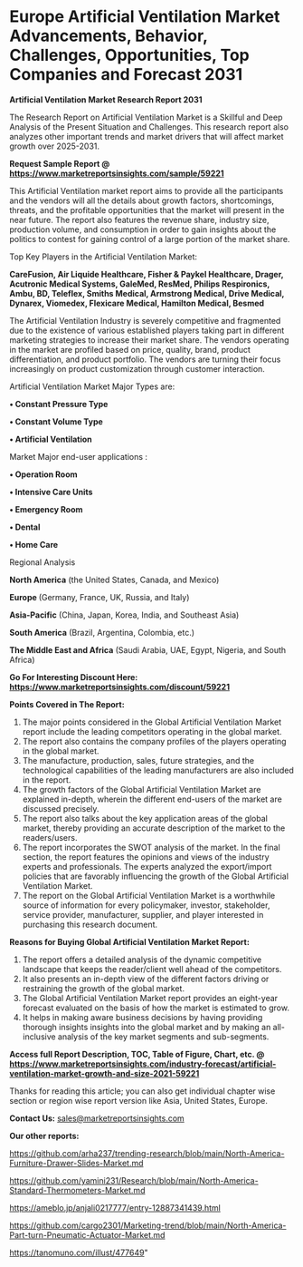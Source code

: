 # Europe Artificial Ventilation Market Advancements, Behavior, Challenges, Opportunities, Top Companies and Forecast 2031

<strong>Artificial Ventilation Market Research Report 2031</strong>

The Research Report on Artificial Ventilation Market is a Skillful and Deep Analysis of the Present Situation and Challenges. This research report also analyzes other important trends and market drivers that will affect market growth over 2025-2031.

<strong>Request Sample Report @ <a href=https://www.marketreportsinsights.com/sample/59221>https://www.marketreportsinsights.com/sample/59221</a></strong>

This Artificial Ventilation market report aims to provide all the participants and the vendors will all the details about growth factors, shortcomings, threats, and the profitable opportunities that the market will present in the near future. The report also features the revenue share, industry size, production volume, and consumption in order to gain insights about the politics to contest for gaining control of a large portion of the market share.

Top Key Players in the Artificial Ventilation Market:

<strong>CareFusion, Air Liquide Healthcare, Fisher & Paykel Healthcare, Drager, Acutronic Medical Systems, GaleMed, ResMed, Philips Respironics, Ambu, BD, Teleflex, Smiths Medical, Armstrong Medical, Drive Medical, Dynarex, Viomedex, Flexicare Medical, Hamilton Medical, Besmed</strong>

The Artificial Ventilation Industry is severely competitive and fragmented due to the existence of various established players taking part in different marketing strategies to increase their market share. The vendors operating in the market are profiled based on price, quality, brand, product differentiation, and product portfolio. The vendors are turning their focus increasingly on product customization through customer interaction.

Artificial Ventilation Market Major Types are:

<strong>• Constant Pressure Type

• Constant Volume Type

• Artificial Ventilation</strong>

Market Major end-user applications :

<strong>• Operation Room

• Intensive Care Units

• Emergency Room

• Dental

• Home Care</strong>

Regional Analysis

</u><strong><b>North America</b></strong> (the United States, Canada, and Mexico)

<strong><b>Europe </b></strong>(Germany, France, UK, Russia, and Italy)

<strong><b>Asia-Pacific</b></strong> (China, Japan, Korea, India, and Southeast Asia)

<strong><b>South America</b></strong> (Brazil, Argentina, Colombia, etc.)

<strong><b>The Middle East and Africa</b></strong> (Saudi Arabia, UAE, Egypt, Nigeria, and South Africa)

<strong>Go For Interesting Discount Here: <a href=https://www.marketreportsinsights.com/discount/59221>https://www.marketreportsinsights.com/discount/59221</a></strong>

<strong>Points Covered in The Report:</strong>
<ol>
  <li>The major points considered in the Global Artificial Ventilation Market report include the leading competitors operating in the global market.</li>
  <li>The report also contains the company profiles of the players operating in the global market.</li>
  <li>The manufacture, production, sales, future strategies, and the technological capabilities of the leading manufacturers are also included in the report.</li>
  <li>The growth factors of the Global Artificial Ventilation Market are explained in-depth, wherein the different end-users of the market are discussed precisely.</li>
  <li>The report also talks about the key application areas of the global market, thereby providing an accurate description of the market to the readers/users.</li>
  <li>The report incorporates the SWOT analysis of the market. In the final section, the report features the opinions and views of the industry experts and professionals. The experts analyzed the export/import policies that are favorably influencing the growth of the Global Artificial Ventilation Market.</li>
  <li>The report on the Global Artificial Ventilation Market is a worthwhile source of information for every policymaker, investor, stakeholder, service provider, manufacturer, supplier, and player interested in purchasing this research document.</li>
</ol>
<strong>Reasons for Buying Global Artificial Ventilation Market Report:</strong>

<ol>
  <li>The report offers a detailed analysis of the dynamic competitive landscape that keeps the reader/client well ahead of the competitors.</li>
  <li>It also presents an in-depth view of the different factors driving or restraining the growth of the global market.</li>
  <li>The Global Artificial Ventilation Market report provides an eight-year forecast evaluated on the basis of how the market is estimated to grow.</li>
  <li>It helps in making aware business decisions by having providing thorough insights insights into the global market and by making an all-inclusive analysis of the key market segments and sub-segments.</li>
</ol>
<strong>Access full Report Description, TOC, Table of Figure, Chart, etc. @ <a href=https://www.marketreportsinsights.com/industry-forecast/artificial-ventilation-market-growth-and-size-2021-59221>https://www.marketreportsinsights.com/industry-forecast/artificial-ventilation-market-growth-and-size-2021-59221</a></strong>


Thanks for reading this article; you can also get individual chapter wise section or region wise report version like Asia, United States, Europe.

<strong>Contact Us:</strong>
sales@marketreportsinsights.com

<strong>Our other reports:</strong>

<a href=https://github.com/arha237/trending-research/blob/main/North-America-Furniture-Drawer-Slides-Market.md>https://github.com/arha237/trending-research/blob/main/North-America-Furniture-Drawer-Slides-Market.md</a>

<a href=https://github.com/yamini231/Research/blob/main/North-America-Standard-Thermometers-Market.md>https://github.com/yamini231/Research/blob/main/North-America-Standard-Thermometers-Market.md</a>

<a href=https://ameblo.jp/anjali0217777/entry-12887341439.html>https://ameblo.jp/anjali0217777/entry-12887341439.html</a>

<a href=https://github.com/cargo2301/Marketing-trend/blob/main/North-America-Part-turn-Pneumatic-Actuator-Market.md>https://github.com/cargo2301/Marketing-trend/blob/main/North-America-Part-turn-Pneumatic-Actuator-Market.md</a>

<a href=https://tanomuno.com/illust/477649>https://tanomuno.com/illust/477649</a>"
